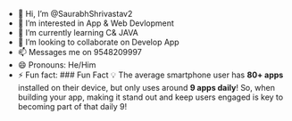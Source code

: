 - 👋 Hi, I’m @SaurabhShrivastav2
- 👀 I’m interested in App & Web Devlopment
- 🌱 I’m currently learning C& JAVA
- 💞️ I’m looking to collaborate on Develop App
- 📫 Messages me on 9548209997
- 😄 Pronouns: He/Him
- ⚡ Fun fact: ### Fun Fact 💡
The average smartphone user has **80+ apps** installed on their device, but only uses around **9 apps daily**! So, when building your app, making it stand out and keep users engaged is key to becoming part of that daily 9!
